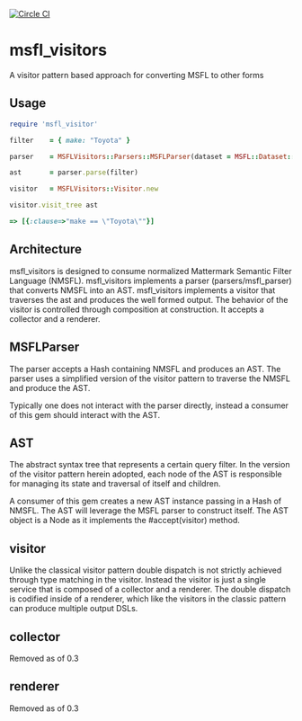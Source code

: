 [![Circle CI](https://circleci.com/gh/Referly/msfl_visitors.svg?style=svg)](https://circleci.com/gh/Referly/msfl_visitors)

# msfl_visitors
A visitor pattern based approach for converting MSFL to other forms

## Usage

```ruby
require 'msfl_visitor'

filter    = { make: "Toyota" }

parser    = MSFLVisitors::Parsers::MSFLParser(dataset = MSFL::Dataset::Cars.new)

ast       = parser.parse(filter)

visitor   = MSFLVisitors::Visitor.new 

visitor.visit_tree ast

=> [{:clause=>"make == \"Toyota\""}]

```

## Architecture

msfl_visitors is designed to consume normalized Mattermark Semantic Filter Language (NMSFL).
msfl_visitors implements a parser (parsers/msfl_parser) that converts NMSFL into an AST.
msfl_visitors implements a visitor that traverses the ast and produces the well formed output.
The behavior of the visitor is controlled through composition at construction. It accepts a collector and a renderer.

## MSFLParser

The parser accepts a Hash containing NMSFL and produces an AST.
The parser uses a simplified version of the visitor pattern to traverse the NMSFL and produce the AST.

Typically one does not interact with the parser directly, instead a consumer of this gem should interact with the AST.

## AST

The abstract syntax tree that represents a certain query filter. In the version of the visitor pattern herein
adopted, each node of the AST is responsible for managing its state and traversal of itself and children.

A consumer of this gem creates a new AST instance passing in a Hash of NMSFL. The AST will leverage the MSFL parser
to construct itself. The AST object is a Node as it implements the #accept(visitor) method.

## visitor

Unlike the classical visitor pattern double dispatch is not strictly achieved through type matching in the visitor.
Instead the visitor is just a single service that is composed of a collector and a renderer.
The double dispatch is codified inside of a renderer, which like the visitors in the classic pattern can produce
multiple output DSLs.

## collector

Removed as of 0.3

## renderer

Removed as of 0.3